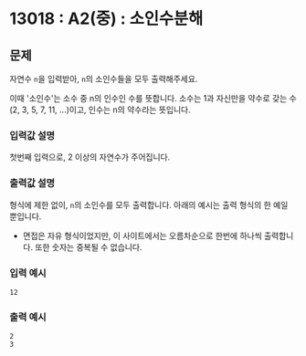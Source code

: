 # 13018 : A2(중) : 소인수분해

## 문제
자연수 `n`을 입력받아, `n`의 소인수들을 모두 출력해주세요.

이때 '소인수'는 소수 중 n의 인수인 수를 뜻합니다. 소수는 1과 자신만을 약수로 갖는 수(2, 3, 5, 7, 11, ...)이고, 인수는 n의 약수라는 뜻입니다.

### 입력값 설명
첫번째 입력으로, 2 이상의 자연수가 주어집니다.

### 출력값 설명
형식에 제한 없이, `n`의 소인수를 모두 출력합니다. 아래의 예시는 출력 형식의 한 예일 뿐입니다.

* 면접은 자유 형식이었지만, 이 사이트에서는 오름차순으로 한번에 하나씩 출력합니다. 또한 숫자는 중복될 수 없습니다.

### 입력 예시
```
12
```

### 출력 예시
```
2
3
```
